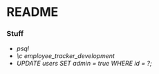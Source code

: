 # README

### Stuff

- _psql_
- _\c employee_tracker_development_
- _UPDATE users SET admin = true WHERE id = ?;_
